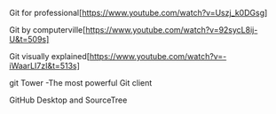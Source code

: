 Git for professional[https://www.youtube.com/watch?v=Uszj_k0DGsg]

Git by computerville[https://www.youtube.com/watch?v=92sycL8ij-U&t=509s]

Git visually explained[https://www.youtube.com/watch?v=-iWaarLI7zI&t=513s]

git Tower -The most powerful Git client

GitHub Desktop and SourceTree
